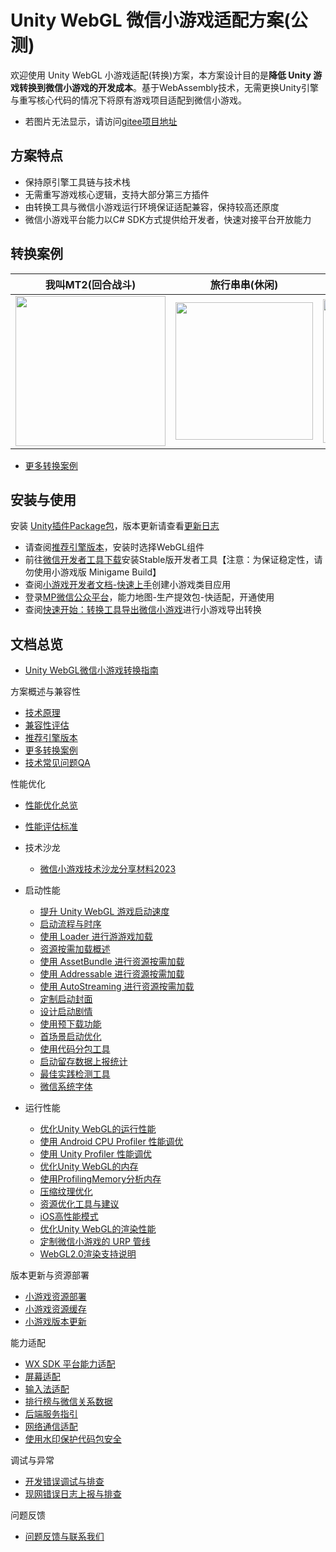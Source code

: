# Unity WebGL 微信小游戏适配方案(公测)

欢迎使用 Unity WebGL 小游戏适配(转换)方案，本方案设计目的是**降低 Unity 游戏转换到微信小游戏的开发成本**。基于WebAssembly技术，无需更换Unity引擎与重写核心代码的情况下将原有游戏项目适配到微信小游戏。

- 若图片无法显示，请访问[gitee项目地址](https://gitee.com/wechat-minigame/minigame-unity-webgl-transform)

## 方案特点
* 保持原引擎工具链与技术栈
* 无需重写游戏核心逻辑，支持大部分第三方插件
* 由转换工具与微信小游戏运行环境保证适配兼容，保持较高还原度
* 微信小游戏平台能力以C# SDK方式提供给开发者，快速对接平台开放能力


## 转换案例
| 我叫MT2(回合战斗) | 旅行串串(休闲) | 谜题大陆(SLG) | 热血神剑(MMO) | 
| --- | --- | --- | --- |
| <img src='image/showcase34.png' width="240"/> | <img src='image/showcase32.png' width="220"/> |  <img src='image/showcase25.png' width="230"/>| <img src='image/showcase33.png' width="230"/> |

- [更多转换案例](Design/ShowCase.md)

## 安装与使用

安装 [Unity插件Package包](Design/SDKInstaller.md)，版本更新请查看[更新日志](CHANGELOG.md)

- 请查阅[推荐引擎版本](Design/UnityVersion.md)，安装时选择WebGL组件
- 前往[微信开发者工具下载](https://developers.weixin.qq.com/miniprogram/dev/devtools/stable.html)安装Stable版开发者工具【注意：为保证稳定性，请勿使用小游戏版 Minigame Build】
- 查阅[小游戏开发者文档-快速上手](https://developers.weixin.qq.com/minigame/dev/guide/)创建小游戏类目应用
- 登录[MP微信公众平台](https://mp.weixin.qq.com)，能力地图-生产提效包-快适配，开通使用
- 查阅[快速开始：转换工具导出微信小游戏](Design/Transform.md)进行小游戏导出转换

## 文档总览
- [Unity WebGL微信小游戏转换指南](Design/Guide.md)

方案概述与兼容性
- [技术原理](Design/Summary.md)
- [兼容性评估](Design/Evaluation.md)
- [推荐引擎版本](Design/UnityVersion.md)
- [更多转换案例](Design/ShowCase.md)
- [技术常见问题QA](Design/DevelopmentQAList.md)

性能优化
- [性能优化总览](Design/PerfOptimization.md)
- [性能评估标准](Design/PerfMeasure.md)
- 技术沙龙
  - [微信小游戏技术沙龙分享材料2023](https://docs.qq.com/pdf/DSVdvRHh6elZRdGZu?)
  
- 启动性能

  - [提升 Unity WebGL 游戏启动速度](Design/StartupOptimization.md)
  - [启动流程与时序](Design/Startup.md)
  - [使用 Loader 进行游游戏加载](Design/UsingLoader.md)
  - [资源按需加载概述](Design/ResourcesLoading.md)
  - [使用 AssetBundle 进行资源按需加载](Design/UsingAssetBundle.md)
  - [使用 Addressable 进行资源按需加载](Design/UsingAddressable.md)
  - [使用 AutoStreaming 进行资源按需加载](Design/InstantGameGuide.md)
  - [定制启动封面](Design/CustomLoading.md)
  - [设计启动剧情](Design/LaunchOpera.md)
  - [使用预下载功能](Design/UsingPreload.md)
  - [首场景启动优化](Design/FirstSceneOptimization.md)
  - [使用代码分包工具](Design/WasmSplit.md)
  - [启动留存数据上报统计](Design/ReportStartupStat.md)
  - [最佳实践检测工具](Design/PerformanceMonitor.md)
  - [微信系统字体](Design/WXFont.md)


- 运行性能
  - [优化Unity WebGL的运行性能](Design/OptimizationPerformence.md)
  - [使用 Android CPU Profiler 性能调优](Design/AndroidProfile.md)
  - [使用 Unity Profiler 性能调优](Design/UnityProfiler.md)
  - [优化Unity WebGL的内存](Design/OptimizationMemory.md)
  - [使用ProfilingMemory分析内存](Design/UsingMemoryProfiler.md)
  - [压缩纹理优化](Design/CompressedTexture.md)
  - [资源优化工具与建议](Design/AssetOptimization.md)
  - [iOS高性能模式](Design/iOSOptimization.md)
  - [优化Unity WebGL的渲染性能](Design/RenderOptimization.md)
  - [定制微信小游戏的 URP 管线](Design/CustomURP.md)
  - [WebGL2.0渲染支持说明](Design/WebGL2.md)



版本更新与资源部署
- [小游戏资源部署](Design/DataCDN.md)
- [小游戏资源缓存](Design/FileCache.md)
- [小游戏版本更新](Design/Update.md)

能力适配

- [WX SDK 平台能力适配](Design/WX_SDK.md)
- [屏幕适配](Design/fixScreen.md)
- [输入法适配](Design/InputAdaptation.md)
- [排行榜与微信关系数据](Design/OpenData.md)
- [后端服务指引](Design/BackendServiceStartup.md)
- [网络通信适配](Design/UsingNetworking.md)
- [使用水印保护代码包安全](Design/wasmWaterMark.md)
  
调试与异常
- [开发错误调试与排查](Design/DebugAndException.md)
- [现网错误日志上报与排查](Design/IssueForProduction.md)

问题反馈

- [问题反馈与联系我们](Design/IssueAndContact.md)

